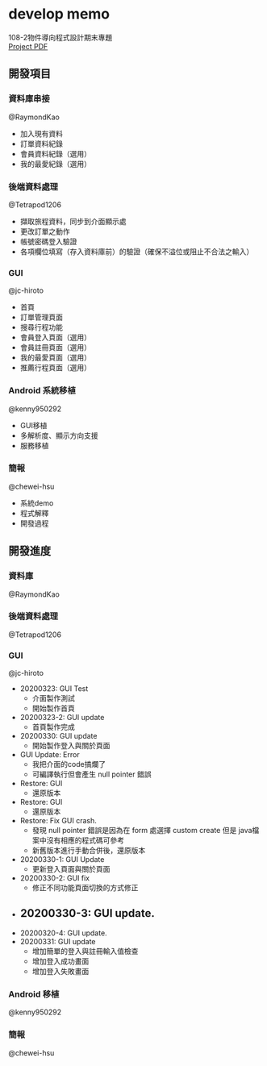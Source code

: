 # develop memo  
108-2物件導向程式設計期末專題  
<a href= https://github.com/jc-hiroto/java-2020-final/blob/master/docs/108-2%20OOP%20Final%20Project%20v0309.pdf>Project PDF</a>
## 開發項目
### 資料庫串接  
@RaymondKao
  - 加入現有資料
  - 訂單資料紀錄
  - 會員資料紀錄（選用）
  - 我的最愛紀錄（選用）
### 後端資料處理  
@Tetrapod1206
  - 擷取旅程資料，同步到介面顯示處
  - 更改訂單之動作
  - 帳號密碼登入驗證
  - 各項欄位填寫（存入資料庫前）的驗證（確保不溢位或阻止不合法之輸入）
### GUI  
@jc-hiroto 
  - 首頁
  - 訂單管理頁面
  - 搜尋行程功能
  - 會員登入頁面（選用）
  - 會員註冊頁面（選用）
  - 我的最愛頁面（選用）
  - 推薦行程頁面（選用）
### Android 系統移植  
@kenny950292
  - GUI移植
  - 多解析度、顯示方向支援
  - 服務移植
### 簡報  
@chewei-hsu
  - 系統demo
  - 程式解釋
  - 開發過程

## 開發進度

### 資料庫  
@RaymondKao

### 後端資料處理  
@Tetrapod1206

### GUI  
@jc-hiroto 
- 20200323: GUI Test
    - 介面製作測試
    - 開始製作首頁
- 20200323-2: GUI update
    - 首頁製作完成
- 20200330: GUI update
    - 開始製作登入與關於頁面
- GUI Update: Error
    - 我把介面的code搞爛了
    - 可編譯執行但會產生 null pointer 錯誤
- Restore: GUI
    - 還原版本
- Restore: GUI
    - 還原版本
- Restore: Fix GUI crash.
    - 發現 null pointer 錯誤是因為在 form 處選擇 custom create 但是 java檔案中沒有相應的程式碼可參考
    - 新舊版本進行手動合併後，還原版本
- 20200330-1: GUI Update
    - 更新登入頁面與關於頁面
- 20200330-2: GUI fix
    - 修正不同功能頁面切換的方式修正
- 20200330-3: GUI update.
    - 
- 20200320-4: GUI update.
- 20200331: GUI update
    - 增加簡單的登入與註冊輸入值檢查
    - 增加登入成功畫面
    - 增加登入失敗畫面

### Android 移植  
@kenny950292

### 簡報  
@chewei-hsu